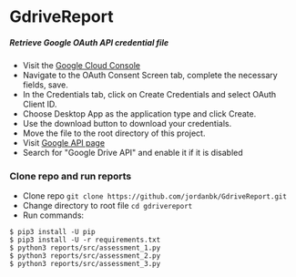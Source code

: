# GdriveReport

##### Retrieve Google OAuth API credential file
- Visit the [Google Cloud Console](https://console.developers.google.com/apis/credentials)
- Navigate to the OAuth Consent Screen tab, complete the necessary fields, save.
- In the Credentials tab, click on Create Credentials and select OAuth Client ID.
- Choose Desktop App as the application type and click Create.
- Use the download button to download your credentials.
- Move the file to the root directory of this project.
- Visit [Google API page](https://console.developers.google.com/apis/library)
- Search for "Google Drive API" and enable it if it is disabled

### Clone repo and run reports
- Clone repo
```git clone https://github.com/jordanbk/GdriveReport.git```
- Change directory to root file
```cd gdrivereport```
- Run commands:

```
$ pip3 install -U pip
$ pip3 install -U -r requirements.txt
$ python3 reports/src/assessment_1.py
$ python3 reports/src/assessment_2.py
$ python3 reports/src/assessment_3.py
```

